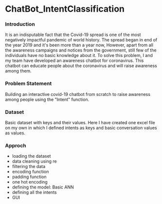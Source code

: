 # ChatBot_IntentClassification

### Introduction
It is an indisputable fact that the Covid-19 spread is one of the most negatively impactful pandemic of world history. The spread began in end of the year 2019 and it's been more than a year now, However, apart from all the awareness campaigns and notices from the government, still few of the individuals have no basic knowledge about it. To solve this problem, I and my team have developed an awareness chatbot for coronavirus. This chatbot can educate people about the coronavirus and will raise awareness among them.

### Problem Statement
Building an interactive covid-19 chatbot from scratch to raise awareness among people using the "Intent" function.

### Dataset
Basic dataset with keys and their values. Here I have created one excel file on my own in which I defined intents as keys and basic conversation values as values. 

### Approch 
- loading the dataset
- data cleaning using re
- filtering the data
- encoding function
- padding function
- one hot encoding
- defining the model: Basic ANN
- defining all the intents
- GUI
